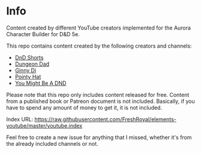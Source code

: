 # Info
Content created by different YouTube creators implemented for the Aurora Character Builder for D&amp;D 5e.

This repo contains content created by the following creators and channels:

* [DnD Shorts](https://www.youtube.com/@DnDShorts)
* [Dungeon Dad](https://www.youtube.com/@DungeonDad)
* [Ginny Di](https://www.youtube.com/@GinnyDi)
* [Pointy Hat](https://www.youtube.com/@pointyhatstudios)
* [You Might Be A DND](https://www.youtube.com/@youmightbeadnd)

Please note that this repo only includes content released for free. Content from a published book or Patreon document is not included. Basically, if you have to spend any amount of money to get it, it is not included.

Index URL: https://raw.githubusercontent.com/FreshRoyal/elements-youtube/master/youtube.index

Feel free to create a new issue for anything that I missed, whether it's from the already included channels or not.
